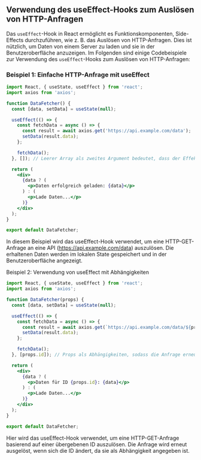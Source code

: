 ## Verwendung des useEffect-Hooks zum Auslösen von HTTP-Anfragen

Das `useEffect`-Hook in React ermöglicht es Funktionskomponenten, Side-Effects durchzuführen, wie z. B. das Auslösen von HTTP-Anfragen. Dies ist nützlich, um Daten von einem Server zu laden und sie in der Benutzeroberfläche anzuzeigen. Im Folgenden sind einige Codebeispiele zur Verwendung des `useEffect`-Hooks zum Auslösen von HTTP-Anfragen:

### Beispiel 1: Einfache HTTP-Anfrage mit useEffect

```jsx
import React, { useState, useEffect } from 'react';
import axios from 'axios';

function DataFetcher() {
  const [data, setData] = useState(null);

  useEffect(() => {
    const fetchData = async () => {
      const result = await axios.get('https://api.example.com/data');
      setData(result.data);
    };

    fetchData();
  }, []); // Leerer Array als zweites Argument bedeutet, dass der Effekt nur einmalig nach dem ersten Rendern ausgeführt wird

  return (
    <div>
      {data ? (
        <p>Daten erfolgreich geladen: {data}</p>
      ) : (
        <p>Lade Daten...</p>
      )}
    </div>
  );
}

export default DataFetcher;
```

In diesem Beispiel wird das useEffect-Hook verwendet, um eine HTTP-GET-Anfrage an eine API (https://api.example.com/data) auszulösen. Die erhaltenen Daten werden im lokalen State gespeichert und in der Benutzeroberfläche angezeigt.

Beispiel 2: Verwendung von useEffect mit Abhängigkeiten

```jsx
import React, { useState, useEffect } from 'react';
import axios from 'axios';

function DataFetcher(props) {
  const [data, setData] = useState(null);

  useEffect(() => {
    const fetchData = async () => {
      const result = await axios.get(`https://api.example.com/data/${props.id}`);
      setData(result.data);
    };

    fetchData();
  }, [props.id]); // Props als Abhängigkeiten, sodass die Anfrage erneut ausgelöst wird, wenn sich die ID ändert

  return (
    <div>
      {data ? (
        <p>Daten für ID {props.id}: {data}</p>
      ) : (
        <p>Lade Daten...</p>
      )}
    </div>
  );
}

export default DataFetcher;
```

Hier wird das useEffect-Hook verwendet, um eine HTTP-GET-Anfrage basierend auf einer übergebenen ID auszulösen. Die Anfrage wird erneut ausgelöst, wenn sich die ID ändert, da sie als Abhängigkeit angegeben ist.